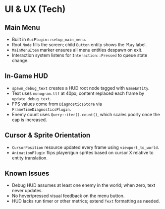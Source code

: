 # UI & UX (Tech)

## Main Menu
- Built in `GuiPlugin::setup_main_menu`.
- Root `Node` fills the screen; child `Button` entity shows the `Play` label.
- `MainMenuItem` marker ensures all menu entities despawn on exit.
- Interaction system listens for `Interaction::Pressed` to queue state change.

## In-Game HUD
- `spawn_debug_text` creates a HUD root node tagged with `GameEntity`.
- Text uses `monogram.ttf` at 40px; content replaced each frame by `update_debug_text`.
- FPS values come from `DiagnosticsStore` via `FrameTimeDiagnosticsPlugin`.
- Enemy count uses `Query::iter().count()`, which scales poorly once the cap is increased.

## Cursor & Sprite Orientation
- `CursorPosition` resource updated every frame using `viewport_to_world`.
- `AnimationPlugin` flips player/gun sprites based on cursor X relative to entity translation.

## Known Issues
- Debug HUD assumes at least one enemy in the world; when zero, text never updates.
- No hover/pressed visual feedback on the menu button.
- HUD lacks run timer or other metrics; extend `Text` formatting as needed.
